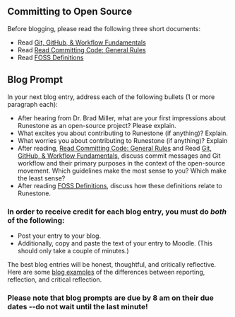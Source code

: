 ## Committing to Open Source

Before blogging, please read the following three short documents:

- Read [Git, GitHub, & Workflow Fundamentals](https://dev.to/mollynem/git-github--workflow-fundamentals-5496)
- Read [Read Committing Code: General Rules](https://gist.github.com/digitaljhelms/3761873)
- Read [FOSS Definitions](https://docs.google.com/document/d/1yNo951BpIq1Kmyk8BTLN95qXJknrqkXaESGrYebyx-w/edit?usp=sharing)

## Blog Prompt

In your next blog entry, address each of the following bullets (1 or more paragraph each):

- After hearing from Dr. Brad Miller, what are your first impressions about Runestone as an open-source project? Please explain.
- What excites you about contributing to Runestone (if anything)? Explain. 
- What worries you about contributing to Runestone (if anything)? Explain
- After reading, [Read Committing Code: General Rules](https://gist.github.com/digitaljhelms/3761873) and Read [Git, GitHub, & Workflow Fundamentals](https://dev.to/mollynem/git-github--workflow-fundamentals-5496), discuss commit messages and Git workflow and their primary purposes in the context of the open-source movement. Which guidelines make the most sense to you? Which make the least sense?
- After reading [FOSS Definitions](https://docs.google.com/document/d/1yNo951BpIq1Kmyk8BTLN95qXJknrqkXaESGrYebyx-w/edit?usp=sharing), discuss how these definitions relate to Runestone.

### In order to receive credit for each blog entry, you must do *both* of the following:

- Post your entry to your blog.
- Additionally, copy and paste the text of your entry to Moodle. (This should only take a couple of minutes.)
  
The best blog entries will be honest, thoughtful, and critically reflective. Here are some [blog examples](blogreflection.md) of the differences
between reporting, reflection, and critical reflection.
  
### Please note that blog prompts are due by 8 am on their due dates --do not wait until the last minute!